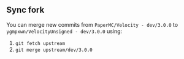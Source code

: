 ## Sync fork

You can merge new commits from `PaperMC/Velocity - dev/3.0.0` to `ygmpxwn/VelocityUnsigned - dev/3.0.0` using:
1. `git fetch upstream`
2. `git merge upstream/dev/3.0.0`